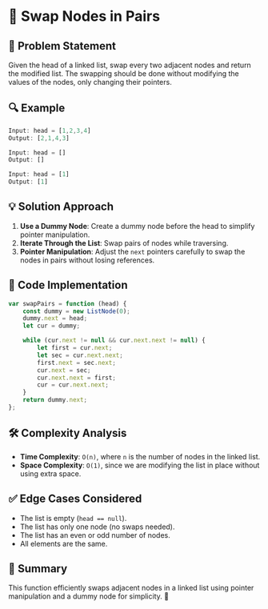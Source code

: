 # 🔄 Swap Nodes in Pairs

## 🚀 Problem Statement

Given the head of a linked list, swap every two adjacent nodes and return the modified list. The swapping should be done without modifying the values of the nodes, only changing their pointers.

## 🔍 Example

```javascript
Input: head = [1,2,3,4]
Output: [2,1,4,3]

Input: head = []
Output: []

Input: head = [1]
Output: [1]
```

## 💡 Solution Approach

1. **Use a Dummy Node**: Create a dummy node before the head to simplify pointer manipulation.
2. **Iterate Through the List**: Swap pairs of nodes while traversing.
3. **Pointer Manipulation**: Adjust the `next` pointers carefully to swap the nodes in pairs without losing references.

## 📝 Code Implementation

```javascript
var swapPairs = function (head) {
    const dummy = new ListNode(0);
    dummy.next = head;
    let cur = dummy;

    while (cur.next != null && cur.next.next != null) {
        let first = cur.next;
        let sec = cur.next.next;
        first.next = sec.next;
        cur.next = sec;
        cur.next.next = first;
        cur = cur.next.next;
    }
    return dummy.next;
};
```

## 🛠 Complexity Analysis

- **Time Complexity**: `O(n)`, where `n` is the number of nodes in the linked list.
- **Space Complexity**: `O(1)`, since we are modifying the list in place without using extra space.

## ✅ Edge Cases Considered

- The list is empty (`head == null`).
- The list has only one node (no swaps needed).
- The list has an even or odd number of nodes.
- All elements are the same.

## 🎯 Summary

This function efficiently swaps adjacent nodes in a linked list using pointer manipulation and a dummy node for simplicity. 🚀

